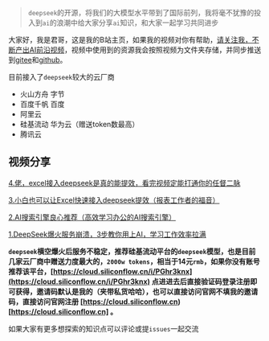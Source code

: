 > `deepseek`的开源，将我们的大模型水平带到了国际前列，我将毫不犹豫的投入到`ai`的浪潮中给大家分享`ai`知识，和大家一起学习共同进步



大家好，我是君哥，这是我的B站主页，如果我的视频对你有帮助，[请关注我，不断产出AI前沿视频](https://space.bilibili.com/394702492)，视频中使用到的资源我会按照视频为文件夹存储，并同步推送到[gitee](https://gitee.com/it235/ai-share)和[github](https://github.com/it235/ai-share)。



目前接入了`deepseek`较大的云厂商

- 火山方舟  字节
- 百度千帆  百度
- 阿里云
- 硅基流动  华为云（赠送token数最高）
- 腾讯云



## 视频分享

[4.佬，excel接入deepseek是真的能提效，看完视频定能打通你的任督二脉](https://www.bilibili.com/video/BV1szNaeNEKM)

[3.小白也可以让Excel快速接入deepseek提效（报表工作者的福音）](https://www.bilibili.com/video/BV1LDNDezE8b)

[2.AI搜索引擎良心推荐（高效学习办公的AI搜索引擎）](https://www.bilibili.com/video/BV1uXNGe9EmA)

[1.DeepSeek爆火服务崩溃，3步教你用上AI，学习工作效率拉满](https://www.bilibili.com/video/BV1K4NNebE7m)



**`deepseek`横空爆火后服务不稳定，推荐硅基流动平台的`deepseek`模型，也是目前几家云厂商中赠送力度最大的，`2000w tokens`，相当于14元`rmb`，如果你没有账号推荐该平台，[https://cloud.siliconflow.cn/i/PGhr3knx](https://cloud.siliconflow.cn/i/PGhr3knx) 点进进去后直接验证码登录注册即可获得，邀请码默认是我的（夹带私货哈哈），也可以直接访问官网不填我的邀请码，直接访问官网注册 [https://cloud.siliconflow.cn)[https://cloud.siliconflow.cn] 。**



如果大家有更多想探索的知识点可以评论或提`issues`一起交流

